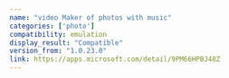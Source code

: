 ```yaml
---
name: "video Maker of photos with music"
categories: ['photo']
compatibility: emulation
display_result: "Compatible"
version_from: "1.0.23.0"
link: https://apps.microsoft.com/detail/9PM66HPBJ48Z
---
```

